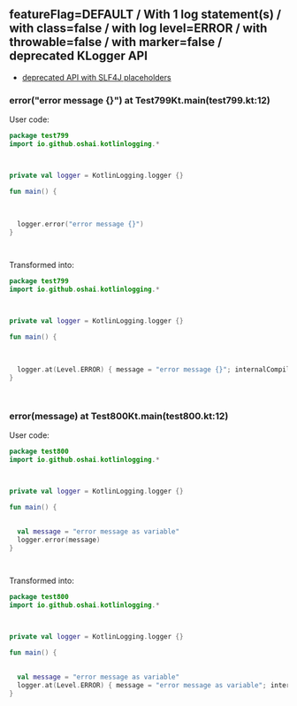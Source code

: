 ## featureFlag=DEFAULT / With 1 log statement(s) / with class=false / with log level=ERROR / with throwable=false / with marker=false / deprecated KLogger API

* [deprecated API with SLF4J placeholders](deprecated-slf4j-placeholders.md)

###  error("error message {}") at Test799Kt.main(test799.kt:12)

User code:
```kotlin
package test799
import io.github.oshai.kotlinlogging.*



private val logger = KotlinLogging.logger {}

fun main() {
  
  
  
  logger.error("error message {}")
}




```
  
Transformed into:
```kotlin
package test799
import io.github.oshai.kotlinlogging.*



private val logger = KotlinLogging.logger {}

fun main() {
  
  
  
  logger.at(Level.ERROR) { message = "error message {}"; internalCompilerData = KLoggingEventBuilder.InternalCompilerData(messageTemplate = ""error message {}"", className = "test799.Test799Kt", methodName = "main", fileName = "test799.kt", lineNumber = 12)
}




```

###  error(message) at Test800Kt.main(test800.kt:12)

User code:
```kotlin
package test800
import io.github.oshai.kotlinlogging.*



private val logger = KotlinLogging.logger {}

fun main() {
  
  
  val message = "error message as variable"
  logger.error(message)
}




```
  
Transformed into:
```kotlin
package test800
import io.github.oshai.kotlinlogging.*



private val logger = KotlinLogging.logger {}

fun main() {
  
  
  val message = "error message as variable"
  logger.at(Level.ERROR) { message = "error message as variable"; internalCompilerData = KLoggingEventBuilder.InternalCompilerData(messageTemplate = "message", className = "test800.Test800Kt", methodName = "main", fileName = "test800.kt", lineNumber = 12)
}




```
